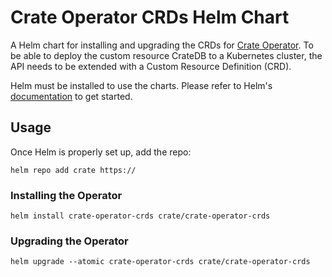 # Crate Operator CRDs Helm Chart

A Helm chart for installing and upgrading the CRDs for [Crate Operator](https://github.com/crate/crate-operator).
To be able to deploy the custom resource CrateDB to a Kubernetes cluster, the API needs to be extended with a Custom Resource Definition (CRD).

Helm must be installed to use the charts. Please refer to Helm's [documentation](https://helm.sh/docs/) to get started.

## Usage

Once Helm is properly set up, add the repo:

```console
helm repo add crate https://
```

### Installing the Operator

```shell
helm install crate-operator-crds crate/crate-operator-crds
```

### Upgrading the Operator

```
helm upgrade --atomic crate-operator-crds crate/crate-operator-crds
```
